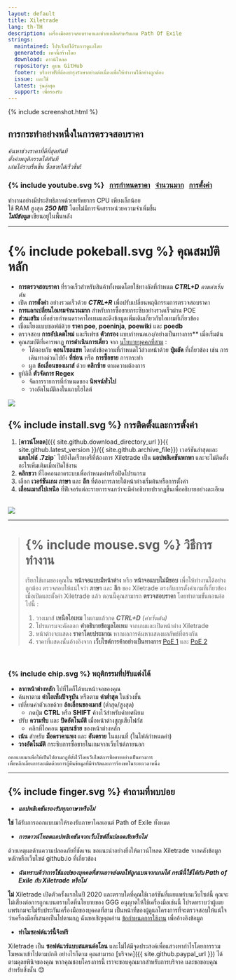 ```yaml
---
layout: default
title: Xiletrade
lang: th-TH
description: เครื่องมือตรวจสอบราคาและช่วยเหลือสำหรับเกม Path Of Exile
strings:
  maintained: โปรเจ็กต์ได้รับการดูแลโดย
  generated: เพจนี้สร้างโดย
  download: ดาวน์โหลด
  repository: ดูบน GitHub
  footer: บริการฟรีที่ต้องบำรุงรักษาอย่างต่อเนื่องเพื่อให้ทำงานได้อย่างถูกต้อง
  issue: และใช้
  latest: รุ่นล่าสุด
  support: เพื่อรองรับ
---
```

{% include screenshot.html %}
## การกระทำอย่างหนึ่งในการตรวจสอบราคา

*ค้นหาช่วงราคาที่ดีที่สุดทันที*  
*ตั้งค่าพฤติกรรมได้ทันที*  
*เล่นได้ราบรื่นขึ้น ซื้อขายได้เร็วขึ้น!*  

### {% include youtube.svg %} &nbsp; [การกำหนดราคา](https://youtu.be/4mP3uOsr8oc) &nbsp; [จำนวนมาก](https://youtu.be/6yuLZXTho-A) &nbsp; [การตั้งค่า](https://youtu.be/libdIjrNM-8)<br>

ทำงานอย่างมีประสิทธิภาพด้วยทรัพยากร CPU เพียงเล็กน้อย  
ใช้ RAM สูงสุด ***250 MB*** โดยไม่มีการจัดสรรหน่วยความจำเพิ่มขึ้น  
***ไม่มีข้อมูล*** เขียนอยู่ในพื้นหลัง  

* * *

# {% include pokeball.svg %} คุณสมบัติหลัก

- **การตรวจสอบราคา** ที่รวดเร็วสำหรับสินค้าทั้งหมดโดยใช้ทางลัดที่กำหนด ***CTRL+D*** *ตามค่าเริ่มต้น*
- เปิด **การตั้งค่า** อย่างรวดเร็วด้วย ***CTRL+R*** เพื่อปรับเปลี่ยนพฤติกรรมการตรวจสอบราคา
- **การแลกเปลี่ยนไอเทมจำนวนมาก** สำหรับการซื้อขายกระซิบอย่างรวดเร็วผ่าน POE
- **ส่วนเสริม** เพื่อช่วยกำหนดราคาไอเทมและดึงข้อมูลเพิ่มเติมเกี่ยวกับไอเทมที่เกี่ยวข้อง
- เชื่อมโยงแบบซอฟต์ด้วย **ราคา poe**, **poeninja**, **poewiki** และ **poedb**
- ตรวจสอบ **การอัปเดตใหม่** และรีเฟรช **ตัวกรอง** แบบกำหนดเอง/อย่างเป็นทางการ** เมื่อเริ่มต้น
- คุณสมบัติที่เคารพกฎ **การดำเนินการเดี่ยว** จาก [นโยบายบุคคลที่สาม](https://www.pathofexile.com/developer/docs#policy) :
	- โต้ตอบกับ **คอนโซลแชท** โดยส่งข้อความที่กำหนดไว้ล่วงหน้าด้วย **ปุ่มลัด** ที่เกี่ยวข้อง
เช่น การเดินทางด่วนไปยัง **ที่ซ่อน** หรือ **การซื้อขาย** การกระทำ
	- ผูก **ล้อเลื่อนของเมาส์** ด้วย **คลิกซ้าย** ตามความต้องการ
- ยูทิลิตี้ **ตัวจัดการ Regex**
	- จัดการรายการที่กำหนดของ **นิพจน์ทั่วไป**
	- วางอัตโนมัติลงในแถบไฮไลต์  

<img align="center" src="https://github.com/user-attachments/assets/1a3229fe-9f61-4c18-b4de-98e2ee026ace">
<br>

## {% include install.svg %} การติดตั้งและการตั้งค่า

1. [**ดาวน์โหลด**]({{ site.github.download_directory_url }}{{ site.github.latest_version }}/{{ site.github.archive_file}}) เวอร์ชันล่าสุดและ **แตกไฟล์** **.7zip`** ไปยังไดเร็กทอรีที่ต้องการ
Xiletrade เป็น **แอปพลิเคชันพกพา** และจะไม่ติดตั้งอะไรเพิ่มเติมเมื่อเปิดใช้งาน
2. **คลิกขวา** ที่ไอคอนถาดระบบเพื่อกำหนดค่าหรือปิดโปรแกรม
3. เลือก **เวอร์ชันเกม** **ภาษา** และ **ลีก** ที่ต้องการภายใต้หน้าต่างเริ่มต้นหรือการตั้งค่า
4. **เลื่อนเมาส์ไปเหนือ** ที่ฟีเจอร์แต่ละรายการจนกว่าจะมีคำอธิบายปรากฏขึ้นเพื่ออธิบายอย่างละเอียด  
<br>
<img src="https://github.com/user-attachments/assets/2aa8b83a-9144-4b56-8d79-1808aac0d486">
<br>

* * *
> # {% include mouse.svg %} วิธีการทำงาน
>
> เรียกใช้เกมของคุณใน **หน้าจอแบบมีหน้าต่าง** หรือ **หน้าจอแบบไม่มีขอบ** เพื่อให้ทำงานได้อย่างถูกต้อง
> ตรวจสอบให้แน่ใจว่า **ภาษา** และ **ลีก** ของ Xiletrade ตรงกับการตั้งค่าเกมที่เกี่ยวข้อง
> เมื่อเปิดและตั้งค่า Xiletrade แล้ว ตอนนี้คุณสามารถ **ตรวจสอบราคา** โดยทำตามขั้นตอนต่อไปนี้ :
>   1. วางเมาส์ **เหนือไอเทม** ในเกมแล้วกด ***CTRL+D*** *(ค่าเริ่มต้น)*
>   2. โปรแกรมจะคัดลอก **คำอธิบายข้อมูลไอเทม** จากเกมและเปิดหน้าต่าง Xiletrade
>   3. หน้าต่างจะแสดง **ราคาโดยประมาณ** หากผลการค้นหาแสดงผลลัพธ์ที่ตรงกัน
>   4. ราคาที่แสดงนั้นอ้างอิงจาก **เว็บไซต์การค้าอย่างเป็นทางการ** [PoE 1](https://www.pathofexile.com/trade/search/) และ [PoE 2](https://www.pathofexile.com/trade2/search/poe2/)
<br>

### {% include chip.svg %} พฤติกรรมที่ปรับแต่งได้

* **ลากหน้าต่างหลัก** ไปที่ใดก็ได้บนหน้าจอของคุณ
* ค้นหาตาม **ค่าไอเท็มปัจจุบัน** หรือตาม **ค่าต่ำสุด** ในช่วงชั้น
* เปลี่ยนค่าตัวเลขด้วย **ล้อเลื่อนของเมาส์** (ต่ำสุด/สูงสุด)
	* กดปุ่ม **CTRL** หรือ **SHIFT** ค้างไว้สำหรับค่าทศนิยม
* ปรับ **ความทึบ** และ **ปิดอัตโนมัติ** เมื่อหน้าต่างสูญเสียโฟกัส
	* คลิกที่ไอคอน **มุมบนซ้าย** ของหน้าต่างหลัก
* **เน้น** สำหรับ **ม็อดราคาแพง** และ **อันตราย** ในแผนที่ (ในไฟล์กำหนดค่า)
* **วางอัตโนมัติ** กระซิบการซื้อขายในเกมจากเว็บไซต์ภายนอก

```
ออกแบบมาเพื่อให้เป็นไปตามกฎที่ตั้งไว้โดยเว็บไซต์การซื้อขายอย่างเป็นทางการ
เพื่อหลีกเลี่ยงการละเมิดด้วยการกู้คืนข้อมูลที่มีจำกัดและการร้องขอในระยะเวลาหนึ่ง
```
* * *

## {% include finger.svg %} คำถามที่พบบ่อย

- ***แอปพลิเคชันรองรับทุกภาษาหรือไม่***

**ใช่** ได้รับการออกแบบมาให้รองรับภาษาไคลเอนต์ Path of Exile ทั้งหมด

- ***การดาวน์โหลดแอปพลิเคชันจากเว็บไซต์อื่นปลอดภัยหรือไม่***

ด้วยเหตุผลด้านความปลอดภัยที่ชัดเจน ขอแนะนำอย่างยิ่งให้ดาวน์โหลด Xiletrade จากคลังข้อมูลหลักหรือเว็บไซต์ github.io ที่เกี่ยวข้อง

- ***ฉันทราบดีว่าการใช้แอปของบุคคลที่สามอาจส่งผลให้ถูกแบนจากเกมได้***
***กรณีนี้ใช้ได้กับ Path of Exile กับ Xiletrade หรือไม่***

**ไม่** Xiletrade เปิดตัวครั้งแรกในปี 2020 และตราบใดที่คุณใช้เวอร์ชันที่เผยแพร่บนเว็บไซต์นี้ คุณจะไม่เสี่ยงต่อการถูกแบนตราบใดที่นโยบายของ GGG อนุญาตให้ใช้เครื่องมือเช่นนี้
โปรดทราบว่าผู้เผยแพร่เกมจะไม่รับประกันเครื่องมือของบุคคลที่สาม
เป็นหน้าที่ของผู้ดูแลโครงการที่จะตรวจสอบให้แน่ใจว่าเครื่องมือที่เสนอเป็นไปตามกฎ ฉันขอเชิญคุณอ่าน [ข้อกำหนดการใช้งาน](https://www.pathofexile.com/developer/docs#policy) เพื่ออ้างอิงข้อมูล

- **ทำไมซอฟต์แวร์นี้จึงฟรี**

Xiletrade เป็น **ซอฟต์แวร์แบบสแตนด์อโลน** และไม่ได้มีจุดประสงค์เพื่อแสวงหากำไรโดยการรวมโฆษณาเข้าไปตามปกติ อย่างไรก็ตาม คุณสามารถ [บริจาค]({{ site.github.paypal_url }}) ได้ตามดุลยพินิจของคุณ หากคุณชอบโครงการนี้ เราจะขอบคุณมากสำหรับการบริจาค และขอขอบคุณสำหรับสิ่งนั้น 😊
